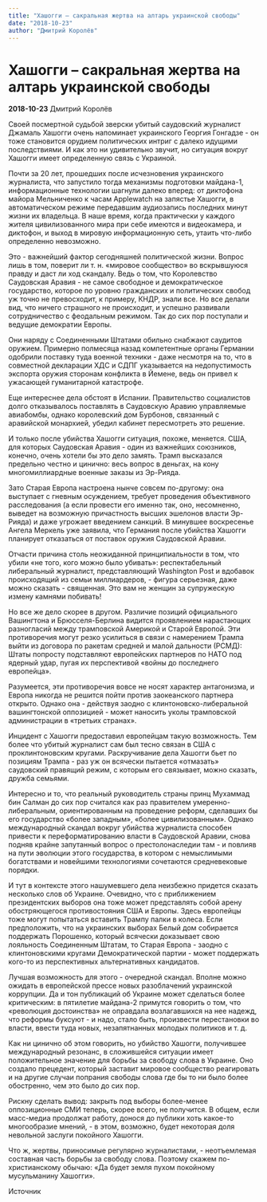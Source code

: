 ```yaml
---
title: "Хашогги – сакральная жертва на алтарь украинской свободы"
date: "2018-10-23"
author: "Дмитрий Королёв"
---
```


# Хашогги – сакральная жертва на алтарь украинской свободы

**2018-10-23** Дмитрий Королёв

Своей посмертной судьбой зверски убитый саудовский журналист Джамаль Хашогги очень напоминает украинского Георгия Гонгадзе - он тоже становится орудием политических интриг с далеко идущими последствиями. И как это ни удивительно звучит, но ситуация вокруг Хашогги имеет определенную связь с Украиной.

Почти за 20 лет, прошедших после исчезновения украинского журналиста, что запустило тогда механизмы подготовки майдана-1, информационные технологии шагнули далеко вперед: от диктофона майора Мельниченко к часам Applewatch на запястье Хашогги, в автоматическом режиме передавшим аудиозапись последних минут жизни их владельца. В наше время, когда практически у каждого жителя цивилизованного мира при себе имеются и видеокамера, и диктофон, и выход в мировую информационную сеть, утаить что-либо определенно невозможно.

Это - важнейший фактор сегодняшней политической жизни. Вопрос лишь в том, поверит ли т. н. «мировое сообщество» во вскрывшуюся правду и даст ли ход скандалу. Ведь о том, что Королевство Саудовская Аравия - не самое свободное и демократическое государство, которое по уровню гражданских и политических свобод уж точно не превосходит, к примеру, КНДР, знали все. Но все делали вид, что ничего страшного не происходит, и успешно развивали сотрудничество с феодальным режимом. Так до сих пор поступали и ведущие демократии Европы.

Они наряду с Соединенными Штатами обильно снабжают саудитов оружием. Примерно полмесяца назад компетентные органы Германии одобрили поставку туда военной техники - даже несмотря на то, что в совместной декларации ХДС и СДПГ указывается на недопустимость экспорта оружия сторонам конфликта в Йемене, ведь он привел к ужасающей гуманитарной катастрофе.

Еще интереснее дела обстоят в Испании. Правительство социалистов долго отказывалось поставлять в Саудовскую Аравию управляемые авиабомбы, однако королевский дом Бурбонов, связанный с аравийской монархией, убедил кабинет пересмотреть это решение.

И только после убийства Хашогги ситуация, похоже, меняется. США, для которых Саудовская Аравия - один из важнейших союзников, конечно, очень хотели бы это дело замять. Трамп высказался предельно честно и цинично: весь вопрос в деньгах, на кону многомиллиардные военные заказы из Эр-Рияда.

Зато Старая Европа настроена нынче совсем по-другому: она выступает с гневным осуждением, требует проведения объективного расследования (а если провести его именно так, оно, несомненно, выведет на возможную причастность высших эшелонов власти Эр-Рияда) и даже угрожает введением санкций. В минувшее воскресенье Ангела Меркель уже заявила, что Германия после убийства Хашогги планирует отказаться от поставок оружия Саудовской Аравии.

Отчасти причина столь неожиданной принципиальности в том, что убили «не того, кого можно было убивать»: респектабельный либеральный журналист, представляющий Washington Post и вдобавок происходящий из семьи миллиардеров, - фигура серьезная, даже можно сказать - священная. Это вам не женщин за супружескую измену камнями побивать!

Но все же дело скорее в другом. Различие позиций официального Вашингтона и Брюсселя-Берлина видится проявлением нарастающих разногласий между трамповской Америкой и Старой Европой. Эти противоречия могут резко усилиться в связи с намерением Трампа выйти из договора по ракетам средней и малой дальности (РСМД): Штаты попросту подставляют европейских партнеров по НАТО под ядерный удар, пугая их перспективой «войны до последнего европейца».

Разумеется, эти противоречия вовсе не носят характер антагонизма, и Европа никогда не решится пойти против заокеанского партнера открыто. Однако она - действуя заодно с клинтоновско-либеральной вашингтонской оппозицией - может наносить уколы трамповской администрации в «третьих странах».

Инцидент с Хашогги предоставил европейцам такую возможность. Тем более что убитый журналист сам был тесно связан в США с проклинтоновским кругами. Раскручивание дела Хашогги бьет по позициям Трампа - раз уж он всячески пытается «отмазать» саудовский правящий режим, с которым его связывает, можно сказать, дружба семьями.

Интересно и то, что реальный руководитель страны принц Мухаммад бин Салман до сих пор считался как раз правителем умеренно-либеральным, ориентированным на проведение реформ, сделавших бы его государство «более западным», «более цивилизованным». Однако международный скандал вокруг убийства журналиста способен привести к переформатированию власти в Саудовской Аравии, снова подняв крайне запутанный вопрос о престолонаследии там - и повлияв на пути эволюции этого государства, в котором с немыслимыми богатствами и новейшими технологиями сочетаются средневековые порядки.

И тут в контексте этого нашумевшего дела неизбежно придется сказать несколько слов об Украине. Очевидно, что с приближением президентских выборов она тоже может представлять собой арену обостряющегося противостояния США и Европы. Здесь европейцы тоже могут попытаться вставить Трампу палки в колеса. Если предположить, что на украинских выборах Белый дом собирается поддержать Порошенко, который всячески доказывает свою лояльность Соединенным Штатам, то Старая Европа - заодно с клинтоновскими кругами Демократической партии - может поддержать кого-то из перспективных альтернативных кандидатов.

Лучшая возможность для этого - очередной скандал. Вполне можно ожидать в европейской прессе новых разоблачений украинской коррупции. Да и тон публикаций об Украине может сделаться более критическим: в пятилетие майдана-2 примутся говорить о том, что «революция достоинства» не оправдала возлагавшихся на нее надежд, что реформы буксуют - и надо, стало быть, произвести перестановки во власти, ввести туда новых, незапятнанных молодых политиков и т. д.

Как ни цинично об этом говорить, но убийство Хашогги, получившее международный резонанс, в сложившейся ситуации имеет положительное значение для борьбы за свободу слова в Украине. Оно создало прецедент, который заставит мировое сообщество реагировать и на другие случаи попрания свободы слова где бы то ни было более обостренно, чем это было до сих пор.

Рискну сделать вывод: закрыть под выборы более-менее оппозиционные СМИ теперь, скорее всего, не получится. В общем, если масс-медиа продолжат работу, донося до публики хоть какое-то многообразие мнений, - в этом, возможно, будет некоторая доля невольной заслуги покойного Хашогги.

Что ж, жертвы, приносимые регулярно журналистами, - неотъемлемая составная часть борьбы за свободу слова. Поэтому скажем по-христианскому обычаю: «Да будет земля пухом покойному мусульманину Хашогги».

Источник